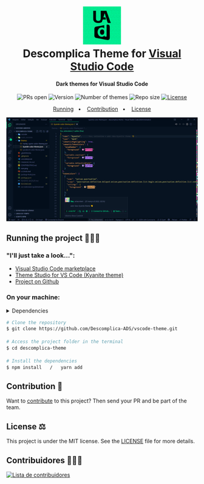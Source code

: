 <h1 align="center">
    <img src="icon.png" width="100" alt="Logo">
    <br>
    Descomplica Theme for <a href="https://code.visualstudio.com">Visual Studio Code</a>
</h1>
<h4 align="center">Dark themes for Visual Studio Code</h4>
<p align="center">
    <img src="https://img.shields.io/static/v1?label=PRs&message=welcome&color=00ef91&labelColor=000000" alt="PRs open">
    <img src="https://img.shields.io/static/v1?label=Version&message=v1.4.15&color=00ef91&labelColor=000000" alt="Version">
    <img src="https://img.shields.io/static/v1?label=Themes&message=4&color=00ef91&labelColor=000000" alt="Number of themes">
    <img src="https://img.shields.io/github/repo-size/Descomplica-ADS/vscode-theme?color=00ef91&labelColor=000000" alt="Repo size">
    <a href="https://github.com/Descomplica-ADS/vscode-theme/blob/main/LICENSE">
        <img src="https://img.shields.io/static/v1?label=License&message=MIT&color=00ef91&labelColor=000000" alt="License">
    </a>
</p>
<p align="center">
    <a href="#running-the-project-%EF%B8%8F">Running</a>&nbsp;&nbsp;&nbsp;•&nbsp;&nbsp;&nbsp;
    <a href="#contribution-">Contribution</a>&nbsp;&nbsp;&nbsp;•&nbsp;&nbsp;&nbsp;
    <a href="#license-%EF%B8%8F">License</a>
</p>

<p align="center"><img src="./.github/screenshot.png"></p>
<!--<a href="./.github/README-IMGS.md">View more</a>-->

## Running the project 🚴🏻‍♂️
### "I'll just take a look...":
  - <a href="https://marketplace.visualstudio.com/items?itemName=NyctibiusVII.descomplica-theme">Visual Studio Code marketplace</a>
  - <a href="https://themes.vscode.one/theme/NyctibiusVII/ihq0tPjA">Theme Studio for VS Code (Kyanite theme)</a>
  - <a href="https://github.com/Descomplica-ADS/vscode-theme">Project on Github</a>

### On your machine:
<details>
    <summary>Dependencies</summary>

```json
    "dependencies": {},
    "devDependencies": {
        "vsce": "^2.7.0",
        "yo": "^4.3.0"
    }
```
> Ex: `$ npm install _____` or `$ yarn add _____` to install the dependencies.

> Use the tag `-D` to install development dependencies.<br>
> Use the tag `@types` to install Typescript support.<br>
> Use the tag `@latest` to install the latest version.
</details>

```bash
# Clone the repository
$ git clone https://github.com/Descomplica-ADS/vscode-theme.git

# Access the project folder in the terminal
$ cd descomplica-theme

# Install the dependencies
$ npm install   /   yarn add
```

## Contribution 💭
Want to [contribute](https://github.com/Descomplica-ADS/vscode-theme/blob/main/CONTRIBUTING) to this project? Then send your PR and be part of the team.

## License ⚖️
This project is under the MIT license. See the [LICENSE](https://github.com/Descomplica-ADS/vscode-theme/blob/main/LICENSE) file for more details.

## Contribuidores 🦸🏻‍♂️
<a href="https://github.com/Descomplica-ADS/vscode-theme/graphs/contributors">
    <img src="https://contributors-img.web.app/image?repo=Descomplica-ADS/vscode-theme&max=500" alt="Lista de contribuidores" width="30%"/>
</a>